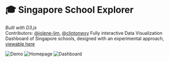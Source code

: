 # :mortar_board: Singapore School Explorer
_Built with D3.js_  
Contributors: [@jolene-lim](https://jolene-lim.github.io), [@clintonwxy](https://github.com/clintonwxy) 
Fully interactive Data Visualization Dashboard of Singapore schools, designed with an experimental approach, [viewable here](https://jolene-lim.github.io/singapore-school-explorer/)

![Demo](assets/image/sch_explorer_demo_mid.gif)
![Homepage](https://github.com/jolene-lim/singapore-school-explorer/blob/master/assets/image/home.PNG?raw=true)
![Dashboard](https://github.com/jolene-lim/singapore-school-explorer/blob/master/assets/image/dashboard.PNG?raw=true)